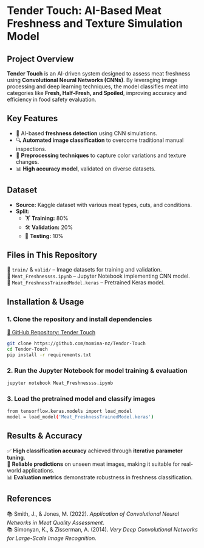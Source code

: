 # **Tender Touch: AI-Based Meat Freshness and Texture Simulation Model**

## **Project Overview**  
**Tender Touch** is an AI-driven system designed to assess meat freshness using **Convolutional Neural Networks (CNNs)**. By leveraging image processing and deep learning techniques, the model classifies meat into categories like **Fresh, Half-Fresh, and Spoiled**, improving accuracy and efficiency in food safety evaluation.

## **Key Features**  
- 🚀 AI-based **freshness detection** using CNN simulations.  
- 🔍 **Automated image classification** to overcome traditional manual inspections.  
- 🎨 **Preprocessing techniques** to capture color variations and texture changes.  
- 📊 **High accuracy model**, validated on diverse datasets.  

## **Dataset**  
- **Source:** Kaggle dataset with various meat types, cuts, and conditions.  
- **Split:**  
  - 🏋️ **Training:** 80%  
  - 🛠 **Validation:** 20%  
  - 🔬 **Testing:** 10%  

## **Files in This Repository**  
📂 `train/` & `valid/` – Image datasets for training and validation.  
📜 `Meat_Freshnessss.ipynb` – Jupyter Notebook implementing CNN model.  
🧠 `Meat_FreshnessTrainedModel.keras` – Pretrained Keras model. 

## **Installation & Usage**  
### **1. Clone the repository and install dependencies**  

[🔗 GitHub Repository: Tender Touch](https://github.com/momina-nz/Tendor-Touch)  

```bash
git clone https://github.com/momina-nz/Tendor-Touch
cd Tendor-Touch
pip install -r requirements.txt
```
### **2. Run the Jupyter Notebook for model training & evaluation**  
```bash
jupyter notebook Meat_Freshnessss.ipynb
```
### **3. Load the pretrained model and classify images**  
```bash
from tensorflow.keras.models import load_model  
model = load_model('Meat_FreshnessTrainedModel.keras')  
```
## **Results & Accuracy**  

✅ **High classification accuracy** achieved through **iterative parameter tuning**.  
📌 **Reliable predictions** on unseen meat images, making it suitable for real-world applications.  
📊 **Evaluation metrics** demonstrate robustness in freshness classification.  

## **References**  

📚 Smith, J., & Jones, M. (2022). _Application of Convolutional Neural Networks in Meat Quality Assessment_.  
📚 Simonyan, K., & Zisserman, A. (2014). _Very Deep Convolutional Networks for Large-Scale Image Recognition_.  
